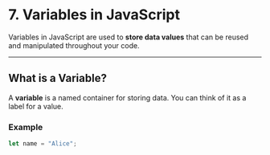# 7. Variables in JavaScript

Variables in JavaScript are used to **store data values** that can be reused and manipulated throughout your code.

---

## What is a Variable?

A **variable** is a named container for storing data. You can think of it as a label for a value.

### Example

```javascript
let name = "Alice";
